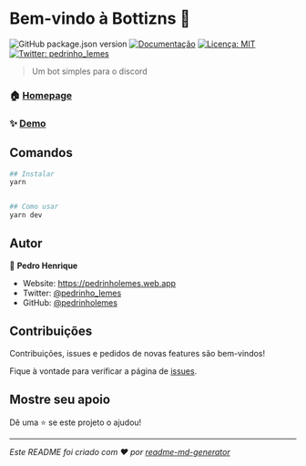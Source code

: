 # Bem-vindo à Bottizns 👋

![GitHub package.json version](https://img.shields.io/github/package-json/v/pedrinholemes/bottizns)
[![Documentação](https://img.shields.io/badge/documentation-yes-brightgreen.svg)](#)
[![Licença: MIT](https://img.shields.io/badge/License-MIT-yellow.svg)](#)
[![Twitter: pedrinho_lemes](https://img.shields.io/twitter/follow/pedrinho_lemes.svg?style=social)](https://twitter.com/pedrinho_lemes)

> Um bot simples para o discord

### 🏠 [Homepage](#readme)

### ✨ [Demo](https://discord.com/api/oauth2/authorize?client_id=739973779211419769&permissions=2081422583&scope=bot)

## Comandos

```sh
## Instalar
yarn


## Como usar
yarn dev

```

## Autor

👤 **Pedro Henrique**

- Website: <https://pedrinholemes.web.app>
- Twitter: [@pedrinho_lemes](https://twitter.com/pedrinho_lemes)
- GitHub: [@pedrinholemes](https://github.com/pedrinholemes)

## Contribuições

Contribuições, issues e pedidos de novas features são bem-vindos!

Fique à vontade para verificar a página de [issues](issues).

## Mostre seu apoio

Dê uma ⭐️ se este projeto o ajudou!

---

_Este README foi criado com ❤️ por [readme-md-generator](https://github.com/kefranabg/readme-md-generator)_
